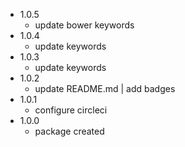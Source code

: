- 1.0.5
  - update bower keywords
- 1.0.4
  - update keywords
- 1.0.3
  - update keywords
- 1.0.2
  - update README.md | add badges
- 1.0.1
  - configure circleci
- 1.0.0
  - package created